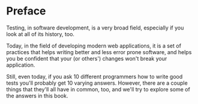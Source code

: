 # Preface

Testing, in software development, is a very broad field, especially if you look
at all of its history, too.

Today, in the field of developing modern web applications, it is a set of
practices that helps writing better and less error prone software, and helps
you be confident that your (or others') changes won't break your application.

Still, even today, if you ask 10 different programmers how to write good tests
you'll probably get 10 varying answers. However, there are a couple things that
they'll all have in common, too, and we'll try to explore some of the answers
in this book.
